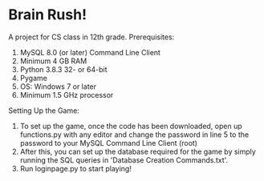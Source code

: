# Brain Rush!
A project for CS class in 12th grade.
Prerequisites:
1. MySQL 8.0 (or later) Command Line Client
2. Minimum 4 GB RAM
3. Python 3.8.3 32- or 64-bit
4. Pygame
5. OS: Windows 7 or later
6. Minimum 1.5 GHz processor

Setting Up the Game:
1. To set up the game, once the code has been downloaded, open up functions.py with any editor and change the password in line 5 to the password to your MySQL Command Line Client (root)
2. After this, you can set up the database required for the game by simply running the SQL queries in 'Database Creation Commands.txt'.
3. Run loginpage.py to start playing!

